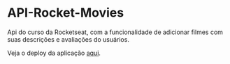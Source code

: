 # API-Rocket-Movies
Api do curso da Rocketseat, com a funcionalidade de adicionar filmes com suas descrições e avaliações do usuários.
<br>

Veja o deploy da aplicação <a href="" target="_blank">aqui</a>.